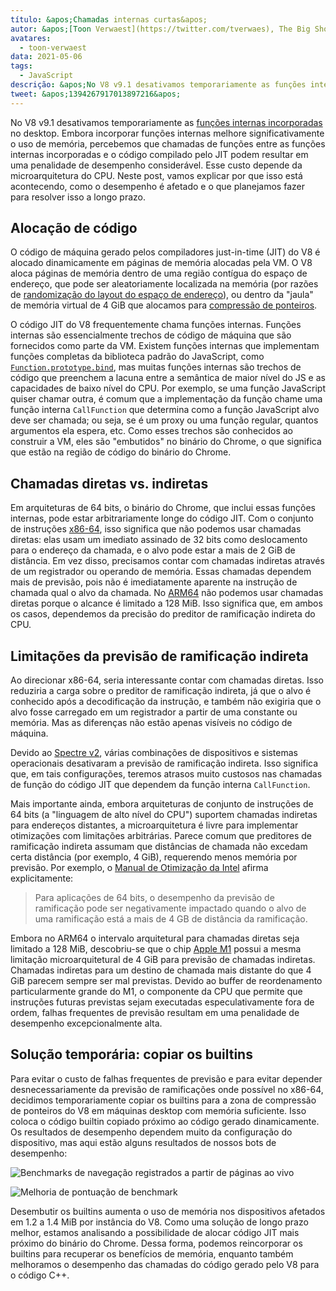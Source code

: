 ```yaml
---
título: &apos;Chamadas internas curtas&apos;
autor: &apos;[Toon Verwaest](https://twitter.com/tverwaes), The Big Short&apos;
avatares:
  - toon-verwaest
data: 2021-05-06
tags:
  - JavaScript
descrição: &apos;No V8 v9.1 desativamos temporariamente as funções internas incorporadas no desktop para evitar problemas de desempenho resultantes de chamadas indiretas distantes.&apos;
tweet: &apos;1394267917013897216&apos;
---
```


No V8 v9.1 desativamos temporariamente as [funções internas incorporadas](https://v8.dev/blog/embedded-builtins) no desktop. Embora incorporar funções internas melhore significativamente o uso de memória, percebemos que chamadas de funções entre as funções internas incorporadas e o código compilado pelo JIT podem resultar em uma penalidade de desempenho considerável. Esse custo depende da microarquitetura do CPU. Neste post, vamos explicar por que isso está acontecendo, como o desempenho é afetado e o que planejamos fazer para resolver isso a longo prazo.

<!--truncate-->
## Alocação de código

O código de máquina gerado pelos compiladores just-in-time (JIT) do V8 é alocado dinamicamente em páginas de memória alocadas pela VM. O V8 aloca páginas de memória dentro de uma região contígua do espaço de endereço, que pode ser aleatoriamente localizada na memória (por razões de [randomização do layout do espaço de endereço](https://en.wikipedia.org/wiki/Address_space_layout_randomization)), ou dentro da "jaula" de memória virtual de 4 GiB que alocamos para [compressão de ponteiros](https://v8.dev/blog/pointer-compression).

O código JIT do V8 frequentemente chama funções internas. Funções internas são essencialmente trechos de código de máquina que são fornecidos como parte da VM. Existem funções internas que implementam funções completas da biblioteca padrão do JavaScript, como [`Function.prototype.bind`](https://developer.mozilla.org/docs/Web/JavaScript/Reference/Global_objects/Function/bind), mas muitas funções internas são trechos de código que preenchem a lacuna entre a semântica de maior nível do JS e as capacidades de baixo nível do CPU. Por exemplo, se uma função JavaScript quiser chamar outra, é comum que a implementação da função chame uma função interna `CallFunction` que determina como a função JavaScript alvo deve ser chamada; ou seja, se é um proxy ou uma função regular, quantos argumentos ela espera, etc. Como esses trechos são conhecidos ao construir a VM, eles são "embutidos" no binário do Chrome, o que significa que estão na região de código do binário do Chrome.

## Chamadas diretas vs. indiretas

Em arquiteturas de 64 bits, o binário do Chrome, que inclui essas funções internas, pode estar arbitrariamente longe do código JIT. Com o conjunto de instruções [x86-64](https://en.wikipedia.org/wiki/X86-64), isso significa que não podemos usar chamadas diretas: elas usam um imediato assinado de 32 bits como deslocamento para o endereço da chamada, e o alvo pode estar a mais de 2 GiB de distância. Em vez disso, precisamos contar com chamadas indiretas através de um registrador ou operando de memória. Essas chamadas dependem mais de previsão, pois não é imediatamente aparente na instrução de chamada qual o alvo da chamada. No [ARM64](https://en.wikipedia.org/wiki/AArch64) não podemos usar chamadas diretas porque o alcance é limitado a 128 MiB. Isso significa que, em ambos os casos, dependemos da precisão do preditor de ramificação indireta do CPU.

## Limitações da previsão de ramificação indireta

Ao direcionar x86-64, seria interessante contar com chamadas diretas. Isso reduziria a carga sobre o preditor de ramificação indireta, já que o alvo é conhecido após a decodificação da instrução, e também não exigiria que o alvo fosse carregado em um registrador a partir de uma constante ou memória. Mas as diferenças não estão apenas visíveis no código de máquina.

Devido ao [Spectre v2](https://googleprojectzero.blogspot.com/2018/01/reading-privileged-memory-with-side.html), várias combinações de dispositivos e sistemas operacionais desativaram a previsão de ramificação indireta. Isso significa que, em tais configurações, teremos atrasos muito custosos nas chamadas de função do código JIT que dependem da função interna `CallFunction`.

Mais importante ainda, embora arquiteturas de conjunto de instruções de 64 bits (a "linguagem de alto nível do CPU") suportem chamadas indiretas para endereços distantes, a microarquitetura é livre para implementar otimizações com limitações arbitrárias. Parece comum que preditores de ramificação indireta assumam que distâncias de chamada não excedam certa distância (por exemplo, 4 GiB), requerendo menos memória por previsão. Por exemplo, o [Manual de Otimização da Intel](https://www.intel.com/content/dam/www/public/us/en/documents/manuals/64-ia-32-architectures-optimization-manual.pdf) afirma explicitamente:

> Para aplicações de 64 bits, o desempenho da previsão de ramificação pode ser negativamente impactado quando o alvo de uma ramificação está a mais de 4 GB de distância da ramificação.

Embora no ARM64 o intervalo arquitetural para chamadas diretas seja limitado a 128 MiB, descobriu-se que o chip [Apple M1](https://en.wikipedia.org/wiki/Apple_M1) possui a mesma limitação microarquitetural de 4 GiB para previsão de chamadas indiretas. Chamadas indiretas para um destino de chamada mais distante do que 4 GiB parecem sempre ser mal previstas. Devido ao buffer de reordenamento particularmente grande do M1, o componente da CPU que permite que instruções futuras previstas sejam executadas especulativamente fora de ordem, falhas frequentes de previsão resultam em uma penalidade de desempenho excepcionalmente alta.

## Solução temporária: copiar os builtins

Para evitar o custo de falhas frequentes de previsão e para evitar depender desnecessariamente da previsão de ramificações onde possível no x86-64, decidimos temporariamente copiar os builtins para a zona de compressão de ponteiros do V8 em máquinas desktop com memória suficiente. Isso coloca o código builtin copiado próximo ao código gerado dinamicamente. Os resultados de desempenho dependem muito da configuração do dispositivo, mas aqui estão alguns resultados de nossos bots de desempenho:

![Benchmarks de navegação registrados a partir de páginas ao vivo](/_img/short-builtin-calls/v8-browsing.svg)

![Melhoria de pontuação de benchmark](/_img/short-builtin-calls/benchmarks.svg)

Desembutir os builtins aumenta o uso de memória nos dispositivos afetados em 1.2 a 1.4 MiB por instância do V8. Como uma solução de longo prazo melhor, estamos analisando a possibilidade de alocar código JIT mais próximo do binário do Chrome. Dessa forma, podemos reincorporar os builtins para recuperar os benefícios de memória, enquanto também melhoramos o desempenho das chamadas do código gerado pelo V8 para o código C++.
